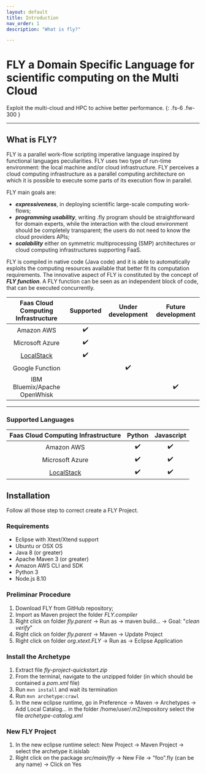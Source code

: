 ```yaml
---
layout: default
title: Introduction
nav_order: 1
description: "What is fly?"

---
```


# FLY a Domain Specific Language for scientific computing on the Multi Cloud

Exploit the multi-cloud and HPC to achive better performance.
{: .fs-6 .fw-300 }

---

## What is FLY?

FLY is a parallel work-flow scripting imperative language inspired by functional languages peculiarities.
FLY uses two type of run-time environment: the local machine and/or cloud infrastructure. FLY perceives a cloud computing infrastructure as a parallel computing architecture on which it is possible to execute some parts of its execution flow in parallel.

FLY main goals are:
* ___expressiveness___, in deploying scientific large-scale computing work-flows;
* ___programming usability___, writing .fly program should be straightforward for domain experts, while the interaction with the cloud environment should be completely transparent; the users do not need to know the cloud providers APIs;
* ___scalability___ either on symmetric multiprocessing (SMP) architectures or cloud computing infrastructures supporting FaaS. 

FLY is compiled in native code (Java code) and it is able to automatically exploits the computing resources available that better fit its computation requirements. The innovative aspect of FLY is constituted by the concept of ___FLY function___. A FLY function can be seen as an independent block of code, that can be executed concurrently.

| Faas Cloud Computing Infrastructure | Supported          | Under development  | Future development |
|:-------------------------------------:|:--------------------:|:--------------------:|:--------------------:|
| Amazon AWS                          | :heavy_check_mark: |                    |                    |
| Microsoft Azure                     | :heavy_check_mark: |                    |                    |
| [LocalStack](https://localstack.cloud/)| :heavy_check_mark: |                 |                    |
| Google Function                     |                    | :heavy_check_mark: |  |
| IBM Bluemix/Apache OpenWhisk        |                    |                    | :heavy_check_mark: |

---

### Supported Languages

|Faas Cloud Computing Infrastructure |Python | Javascript|
|:-------------------------------------:|:--------------------:|:--------------------:|
| Amazon AWS                               | :heavy_check_mark: |:heavy_check_mark:   |
| Microsoft Azure                          | :heavy_check_mark: |:heavy_check_mark:   |
| [LocalStack](https://localstack.cloud/)  | :heavy_check_mark: |:heavy_check_mark:   |

## Installation

Follow all those step to correct create a FLY Project.

### Requirements

- Eclipse with Xtext/Xtend support
- Ubuntu or OSX OS
- Java 8 (or greater)
- Apache Maven 3 (or greater)
- Amazon AWS CLI and SDK
- Python 3
- Node.js 8.10

### Preliminar Procedure

1. Download FLY from GitHub repository;
2. Import as Maven project the folder _FLY.compiler_
3. Right click on folder _fly.parent_ -> Run as -> maven build... -> Goal: "_clean verify_"
4. Right click on folder _fly.parent_ -> Maven -> Update Project
5. Right click on folder _org.xtext.FLY_ -> Run as -> Eclipse Application

### Install the Archetype

1. Extract file _fly-project-quickstart.zip_
2. From the terminal, navigate to the unzipped folder (in which should be contained a _pom.xml_ file)
3. Run ```mvn install``` and wait its termination
4. Run ```mvn archetype:crawl```
5. In the new eclipse runtime, go in Preference -> Maven -> Archetypes -> Add Local Catalog... in the folder /home/user/.m2/repository select the file _archetype-catalog.xml_

### New FLY Project

1. In the new eclipse runtime select: New Project -> Maven Project -> select the archetype it.isislab
2. Right click on the package _src/main/fly_ -> New File -> "foo".fly (can be any name) -> Click on Yes
